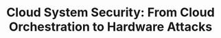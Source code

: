 ---
title: "Cloud System Security: From Cloud Orchestration to Hardware Attacks"
collection: talks
type: "Talk"
permalink: /talks/phdtalk
venue: "<p>Worcester Polytechnic Institute - Nov. 2024 </p>
<p>University of California, Riverside - Nov. 2024 </p>
<p>Indianna University Bloomington - Nov. 2024 </p>
<p>Temple University - Mar. 2025 </p>"
---